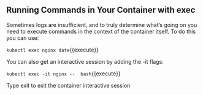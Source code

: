## Running Commands in Your Container with exec
Sometimes logs are insufficient, and to truly determine what’s going on you need to execute commands in the context of the container itself. To do this you can use:

`kubectl exec nginx date`{{execute}}

You can also get an interactive session by adding the -it flags:

`kubectl exec -it nginx --  bash`{{execute}}

Type exit to exit the container interactive session
